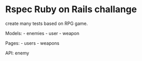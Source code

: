 # Rspec Ruby on Rails challange
create many tests based on RPG game.

Models:
    - enemies
    - user
    - weapon

Pages:
    - users
    - weapons

API: enemy